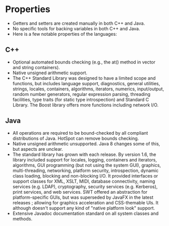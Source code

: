 # Properties
* Getters and setters are created manually in both C++ and Java.
* No specific tools for backing variables in both C++ and Java.
* Here is a few notable properties of the languages:
## C++
* Optional automated bounds checking (e.g., the at() method in vector and string containers).
* Native unsigned arithmetic support.
* The C++ Standard Library was designed to have a limited scope and functions, but includes language support, diagnostics, general utilities, strings, locales, containers, algorithms, iterators, numerics, input/output, random number generators, regular expression parsing, threading facilities, type traits (for static type introspection) and Standard C Library. The Boost library offers more functions including network I/O.
## Java
* All operations are required to be bound-checked by all compliant distributions of Java. HotSpot can remove bounds checking.
* Native unsigned arithmetic unsupported. Java 8 changes some of this, but aspects are unclear.
* The standard library has grown with each release. By version 1.6, the library included support for locales, logging, containers and iterators, algorithms, GUI programming (but not using the system GUI), graphics, multi-threading, networking, platform security, introspection, dynamic class loading, blocking and non-blocking I/O. It provided interfaces or support classes for XML, XSLT, MIDI, database connectivity, naming services (e.g. LDAP), cryptography, security services (e.g. Kerberos), print services, and web services. SWT offered an abstraction for platform-specific GUIs, but was superseded by JavaFX in the latest releases ; allowing for graphics acceleration and CSS-themable UIs. It although doesn't support any kind of "native platform look" support.
* Extensive Javadoc documentation standard on all system classes and methods.
